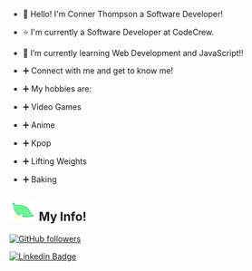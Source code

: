 - 👋 Hello! I'm Conner Thompson a Software Developer!

- :star: I'm currently a Software Developer at CodeCrew.

- 🌱 I’m currently learning Web Development and JavaScript!!

- ➕ Connect with me and get to know me!
- ➕ My hobbies are:
- ➕ Video Games
- ➕ Anime
- ➕ Kpop
- ➕ Lifting Weights
- ➕ Baking

## <img height="35" src="https://github.com/ConnerKT/ConnerKT/blob/a01ffb04a59511f80ab8139b4a715d71116e919d/assets/plant.gif"/>    My Info!

[![GitHub followers](https://img.shields.io/github/followers/ConnerKT?style=social)](https://www.github.com/ConnerKT)

[![Linkedin Badge](https://img.shields.io/badge/-ConnerKT-blue?style=flat-square&logo=Linkedin&logoColor=white&link=https://www.linkedin.com/in/ConnerKT/)](https://www.linkedin.com/in/ConnerKT/)
